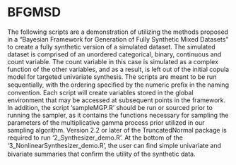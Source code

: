 # BFGMSD

The following scripts are a demonstration of utilizing the methods proposed in a “Bayesian Framework for Generation of Fully Synthetic Mixed Datasets” to create a fully synthetic version of a simulated dataset. The simulated dataset is comprised of an unordered categorical, binary, continuous and count variable. The count variable in this case is simulated as a complex function of the other variables, and as a result, is left out of the initial copula model for targeted univariate synthesis.
The scripts are meant to be run sequentially, with the ordering speciﬁed by the numeric preﬁx in the naming convention. Each script will create variables stored in the global environment that may be accessed at subsequent points in the framework. In addition, the script ‘sampleMGP.R’ should be run or sourced prior to running the sampler, as it contains the functions necessary for sampling the parameters of the multiplicative gamma process prior utilized in our sampling algorithm.
Version 2.2 or later of the TruncatedNormal package is required to run ‘2_Synthesizer_demo.R’. At the bottom of the ‘3_NonlinearSynthesizer_demo.R’, the user can ﬁnd simple univariate and bivariate summaries that conﬁrm the utility of the synthetic data.
